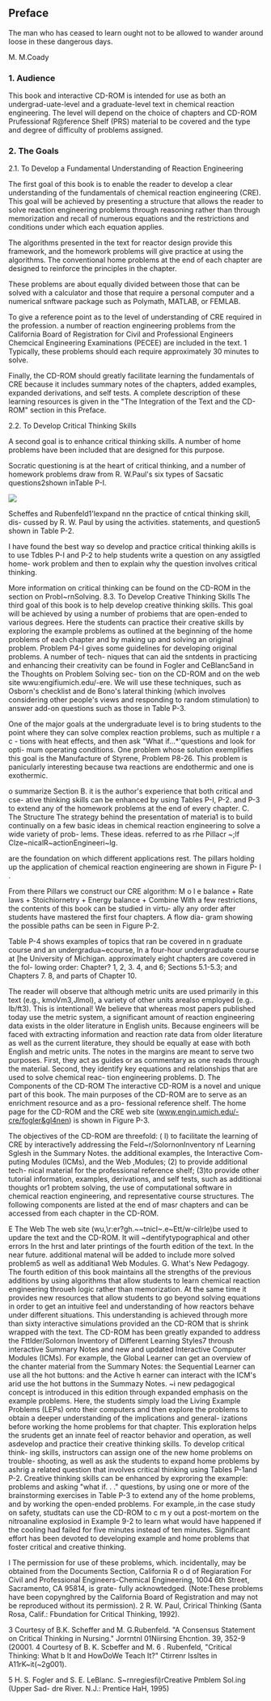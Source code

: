 ## Preface
The man who has ceased to learn ought not to be allowed to wander around Ioose in these dangerous days.

M. M.Coady

### 1. Audience
This book and interactive CD-ROM is intended for use as both an undergrad-uate-level and a graduate-level text in chemical reaction engineering. The level will depend on the choice of chapters and CD-ROM Prufessionaf R@ference Shelf (PRS) material to be covered and the type and degree of difficulty of problems assigned.

### 2. The Goals
2.1. To Develop a Fundamental Understanding of Reaction Engineering

The first goal of this book is to enable the reader to develop a clear understanding of the fundamentals of chemical reaction engineering (CRE). This goal will be achieved by presenting a structure that allows the reader to solve reaction engineering problems through reasoning rather than through memorization and recall of numerous equations and the restrictions and conditions under which each equation applies. 

The algorithms presented in the text for reactor design provide this framework, and the homework problems will give practice at using the algorithms. The conventional home problems at the end of each chapter are designed to reinforce the principles in the chapter. 

These problems are about equally divided between those that can be solved with a calculator and those that require a personal computer and a numerical snftware package such as Polymath, MATLAB, or FEMLAB.

To give a reference point as to the level of understanding of CRE required in the profession. a number of reaction engineering problems from the California Board of Registration for Civil and Professional Engineers Chemcical Engineering Examinations (PECEE) are included in the text. 1 Typically, these problems should each require approximately 30 minutes to solve.

Finally, the CD-ROM should greatly facilitate learning the fundamentals of CRE because it includes summary notes of the chapters, added examples, expanded derivations, and self tests. A complete description of these learning resources is given in the "The Integration of the Text and the CD-ROM" section in this Preface.

2.2. To Develop Critical Thinking Skills

A second goal is to enhance critical thinking skills. A number of home problems have been included that are designed for this purpose. 

Socratic questioning is at the heart of critical thinking, and a number of homework problems draw from R. W.Paul's six types of Sacsatic questions2shown inTable P-I.

![](https://raw.githubusercontent.com/dalong0514/selfstudy/master/图片链接/化工书籍/2019005.PNG)

Scheffes and RubenfeId1'lexpand nn the practice of cntical thinking skill, dis- cussed by R. W. Paul by using the activities. statements, and question5 shown in Table P-2.




I have found the best way so develop and practice critical thinking akills is to use Tdbles P-I and P-2 to help students write a question on any assigtled home- work problem and then to explain why the question involves critical thinking.

More information on critical thinking can be found on the CD-ROM in the section on ProbI~rnSolving.
8.3. To Develop Creative Thinking Skills
The third goal of this book is to help deveIop creative thinking skills. This goal will be achieved by using a number of probiems that are open-ended to various degrees. Here the students can practice their creative skills by exploring the example problems as outlined at the beginning of the home problems of each chapter and by making up and solving an original problem. Problem P4-I gives some guidelines for developing original problems. A number of tech- niques that can aid the sntdents in practicing and enhancing their creativity can be found in FogIer and CeBlanc5and in the Thoughts on Problem Solving sec- tion on the CD-ROM and on the web site wwu:engifiumich.edu/-ere. We will use these techniques, such as Osborn's checklist and de Bono's lateral thinking (which involves considering other people's views and responding to random stimulation) to answer add-on questions such as those in Table P-3.


One of the major goals at the undergraduate level is to bring students to the point where they can solve complex reaction problems, such as multiple r a c - tions with heat effects, and then ask "What if...*'questions and look for opti- mum operating conditions. One problem whose solution exemplifies this goal is the Manufacture of Styrene, Problem P8-26. This problem is panicuIarly interesting because twa reactions are endothermic and one is exothermic.


o summarize Section B. it is the author's experience that both critical and cse- ative thinking skills can be enhanced by using Tables P-I, P-2. and P-3 to extend any of the homework problems at the end of every chapter.
C. The Structure
The strategy behind the presentation of materia1 is to build continually on a few basic ideas in chemical reaction engineering to solve a wide variety of prob- lems. These ideas. referred to as rhe PiIlacr ~;lf Clze~nicalR~actionEngineeri~lg.

are the foundation on which different applications rest. The pillars holding up
the application of chemical reaction engineering are shown in Figure P- I .



From there Pillars we construct our CRE algorithm:
M o l e balance + Rate laws + Stoichiornetry + Energy balance + Combine
With a few restrictions, the contents of this book can be studied in virtu- ally any order after students have mastered the first four chapters. A flow dia- gram showing the possible paths can be seen in Figure P-2.



Table P-4 shows examples of topics that ran be covered in n graduate course and an undergradua~ecourse, In a four-hour undergraduate course at [he University of Michigan. approximately eight chapters are covered in the fol- lowing order: Chapter? 1, 2, 3. 4, and 6; Sections 5.1-5.3; and Chapters 7. 8, and parts of Chapter 10.


The reader will observe that although metric units are used primarily in this text (e.g., kmoVm3,Jlmol), a variety of other units arealso employed (e.g.. Ib/ft3). This is intentional! We believe that whereas most papers published today use the metric system, a significant amount of reaction engineering data exists in the older literature in English units. Because engineers will be faced with extracting information and reaction rate data from older literature as well as the current literature, they should be equally at ease with both English and metric units.
The notes in the margins are meant to serve two purposes. First, they act as guides or as commentary as one reads through the material. Second, they identify key equations and relationships that are used to solve chemical reac- tion engineering problems.
D. The Components of the CD-ROM
The interactive CD-ROM is a novel and unique part of this book. The main purposes of the CD-ROM are to serve as an enrichment resource and as a pro- fessional reference shelf. The home page for the CD-ROM and the CRE web site (www.engin.umich.edu/-cre/fogler&gl4nen) is shown in Figure P-3.

The objectives of the CD-ROM are threefold: ( I) to facilitate the learning of CRE by interactive1y addressing the Feld~r/SolornonInventory nf Learning Sglesh in the Summary Notes. the additional examples, the Interactive Com- puting Modules (ICMs), and the Web ,Modules; (2) to provide additional tech- nical material for the professional reference sheIf; (3)to provide other tutorial information, examples, derivations, and self tests, such as additionai thoughts or1 probtem solving, the use of computational software in chemical reaction engineering, and representative course structures. The following components are listed at the end of masr chapters and can be accessed from each chapter in the CD-ROM.


E The Web
The web site (wu,\r:er?gh.~~tnicI~.e~Ett/w-cilrle)be used to updare the text and the CD-ROM. It will ~dentifytypographical and other errors In the hrst and later printings of the fourth edition of the text. In the near future. additional matenal will be added to include more solved probIem5 as well as additiana1 Web Modules.
G. What's New
Pedagogy. The fourth edition of this book maintains all the strengths of the previous additions by using algorithms that allow students to Iearn chemical reaction engineering throueh logic rather than memorization. At the same time it provides new resources that allow students to go beyond solving equations in order to get an intuitive feel and understanding of how reactors behave under different situations. This understanding is achieved through more than sixty interactive simulations provided an the CD-ROM that is shrink wrapped with the text. The CD-ROM has been greatly expanded to address the Fttlder/SoIornon Inventory of Different Learning Styles7 throush interactive Summary Notes and new and updated Interactive Computer Modules (ICMs). For example, the Global Learner can get an overview of the chanter material from the Summary Notes: the Sequential Learner can use all the
hot buttons: and the Active h earner can interact with the ICM's arid use the hot buttons in the Summazy Notes.
~i new pedagogical concept is introduced in this edition through expanded emphasis on the example problems. Here, the students simply load the Living Example Problems (LEPs) onto their computers and then explore the problems to obtain a deeper understanding of the implications and general- izations before working the home problems for that chapter. This exploration helps the srudents get an innate feel of reactor behavior and operation, as well asdevelop and practice their creative thinking skills. To develop critical think- ing skills, instructors can assign one of the new home problems on trouble- shooting, as weIl as ask the students to expand home problems by ashrig a reIated question that involves critical thinking using Tables P-1and P-2. Creative thinking skills can be enhanced by exproring the example: problems and asking "what if. . ." questions, by using one or more of the brainstorming exercises in Table P-3 to extend any of the home problems, and by working the open-ended problems. For example,.in the case study on safety, studtats can use the CD-ROM to c m y out a post-mortem on the nitroanaline explosiod in Example 9-2 to learn what would have happened if the cooling had failed for five minutes instead of ten minutes. Significant effort has been devoted to developing example and home probIems that foster critical and creative thinking.






I The permission for use of these problems, which. incidentally, may be obtained from the Documents Section, California R o d of Regiaration For Civil and Professional Engineers-Chemical Engineering, 1004 6th Street, Sacramento, CA 95814, is grate- fully acknowtedged. (Note:These problems have been copynghred by the California Board of Registration and may not be reproduced without its permission).
2 R. W. Paul, Crirical Thinking (Santa Rosa, Calif.: Fbundation for Critical Thinking, 1992).

3 Courtesy of B.K. Scheffer and M. G.Rubenfeld. "A Consensus Statement on Critical Thinking in Nursing." Jorrntnl 01Niirsing Ehcntion. 39, 352-9 (20001.
4 Courtesy of B. K. Scbeffer and M. 6 . Rubenfeld, "Critical Thinking: What b It and HowDoWe Teach It?" Ctirrenr Issltes in A11rK~it(~2g001).

5 H. S. Fogler and S. E. LeBlanc. S~rnregiesfi)rCreative Pmblem Sol\.ing (Upper Sad-
dre River. N.J.: Prentice HaH, 1995)

